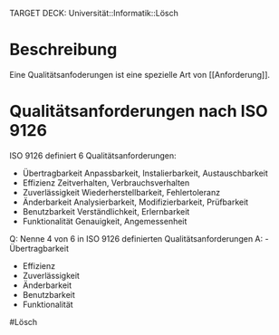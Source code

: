 TARGET DECK: Universität::Informatik::Lösch

# Beschreibung
Eine Qualitätsanfoderungen ist eine spezielle Art von [[Anforderung]].

# Qualitätsanforderungen nach ISO 9126
ISO 9126 definiert 6 Qualitätsanforderungen:
- Übertragbarkeit
  Anpassbarkeit, Instalierbarkeit, Austauschbarkeit
- Effizienz
  Zeitverhalten, Verbrauchsverhalten
- Zuverlässigkeit
  Wiederherstellbarkeit, Fehlertoleranz
- Änderbarkeit
  Analysierbarkeit, Modifizierbarkeit, Prüfbarkeit
- Benutzbarkeit
  Verständlichkeit, Erlernbarkeit
- Funktionalität
  Genauigkeit, Angemessenheit

Q: Nenne 4 von 6 in ISO 9126 definierten Qualitätsanforderungen
A: - Übertragbarkeit
- Effizienz
- Zuverlässigkeit
- Änderbarkeit
- Benutzbarkeit
- Funktionalität

#Lösch